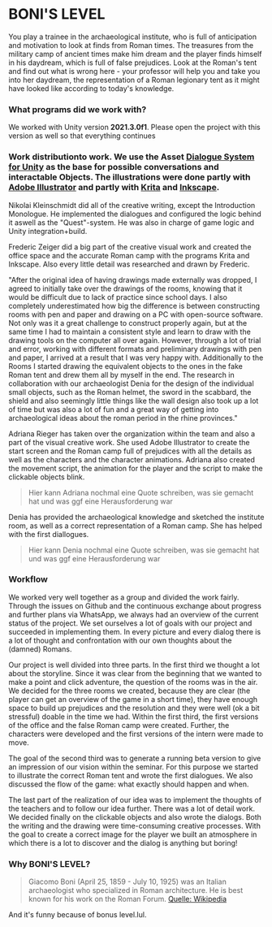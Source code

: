 # BONI'S LEVEL

You play a trainee in the archaeological institute, who is full of anticipation and motivation to look at finds from Roman times. The treasures from the military camp of ancient times make him dream and the player finds himself in his daydream, which is full of false prejudices. Look at the Roman's tent and find out what is wrong here - your professor will help you and take you into her daydream, the representation of a Roman legionary tent as it might have looked like according to today's knowledge.

### What programs did we work with?
We worked with Unity version **2021.3.0f1**. Please open the project with this version as well so that everything continues 
### Work distributionto work. We use the Asset [Dialogue System for Unity](https://assetstore.unity.com/packages/tools/ai/dialogue-system-for-unity-11672) as the base for possible conversations and interactable Objects. The illustrations were done partly with [Adobe Illustrator](https://www.adobe.com/de/products/illustrator.html?gclid=CjwKCAjwo_KXBhAaEiwA2RZ8hGLCobLRWh00JQReYHQckQNAgv3V1iFeyhOgf82Rv4Rwlx9ZXUKfbBoCgmYQAvD_BwE&mv=search&mv=search&sdid=KCJMVLF6&ef_id=CjwKCAjwo_KXBhAaEiwA2RZ8hGLCobLRWh00JQReYHQckQNAgv3V1iFeyhOgf82Rv4Rwlx9ZXUKfbBoCgmYQAvD_BwE:G:s&s_kwcid=AL!3085!3!599955190798!e!!g!!adobe%20illustrator!1425872103!56040776556) and partly with [Krita](https://krita.org/en/) and [Inkscape](https://inkscape.org/de/).

Nikolai Kleinschmidt did all of the creative writing, except the Introduction Monologue. He implemented the dialogues and configured the logic behind it aswell as the "Quest"-system. He was also in charge of game logic and Unity integration+build.

Frederic Zeiger did a big part of the creative visual work and created the office space and the accurate Roman camp with the programs Krita and Inkscape. Also every little detail was researched and drawn by Frederic. 

"After the original idea of having drawings made externally was dropped, I agreed to initially take over the drawings of the rooms, knowing that it would be difficult due to lack of practice since school days. I also completely underestimated how big the difference is between constructing rooms with pen and paper and drawing on a PC with open-source software. Not only was it a great challenge to construct properly again, but at the same time I had to maintain a consistent style and learn to draw with the drawing tools on the computer all over again. However, through a lot of trial and error, working with different formats and preliminary drawings with pen and paper, I arrived at a result that I was very happy with. Additionally to the Rooms I started drawing the equivalent objects to the ones in the fake Roman tent and drew them all by myself in the end. The research in collaboration with our archaeologist Denia for the design of the individual small objects, such as the Roman helmet, the sword in the scabbard, the shield and also seemingly little things like the wall design also took up a lot of time but was also a lot of fun and a great way of getting into archaeological ideas about the roman period in the rhine provinces."

Adriana Rieger has taken over the organization within the team and also a part of the visual creative work. She used Adobe Illustrator to create the start screen and the Roman camp full of prejudices with all the details as well as the characters and the character animations. Adriana also created the movement script, the animation for the player and the script to make the clickable objects blink.
> Hier kann Adriana nochmal eine Quote schreiben, was sie gemacht hat und was ggf eine Herausforderung war

Denia has provided the archaeological knowledge and sketched the institute room, as well as a correct representation of a Roman camp. She has helped with the first diallogues.
> Hier kann Denia nochmal eine Quote schreiben, was sie gemacht hat und was ggf eine Herausforderung war

### Workflow
We worked very well together as a group and divided the work fairly. Through the issues on Github and the continuous exchange about progress and further plans via WhatsApp, we always had an overview of the current status of the project.
We set ourselves a lot of goals with our project and succeeded in implementing them. In every picture and every dialog there is a lot of thought and confrontation with our own thoughts about the (damned) Romans. 

Our project is well divided into three parts. In the first third we thought a lot about the storyline. Since it was clear from the beginning that we wanted to make a point and click adventure, the question of the rooms was in the air. We decided for the three rooms we created, because they are clear (the player can get an overview of the game in a short time), they have enough space to build up prejudices and the resolution and they were well (ok a bit stressful) doable in the time we had. Within the first third, the first versions of the office and the false Roman camp were created. Further, the characters were developed and the first versions of the intern were made to move. 

The goal of the second third was to generate a running beta version to give an impression of our vision within the seminar. For this purpose we started to illustrate the correct Roman tent and wrote the first dialogues. We also discussed the flow of the game: what exactly should happen and when.

The last part of the realization of our idea was to implement the thoughts of the teachers and to follow our idea further. There was a lot of detail work. We decided finally on the clickable objects and also wrote the dialogs. Both the writing and the drawing were time-consuming creative processes. With the goal to create a correct image for the player we built an atmosphere in which there is a lot to discover and the dialog is anything but boring! 

### Why BONI'S LEVEL?
> Giacomo Boni (April 25, 1859 - July 10, 1925) was an Italian archaeologist who specialized in Roman architecture. He is best known for his work on the Roman Forum.
[Quelle: Wikipedia](https://en.wikipedia.org/wiki/Giacomo_Boni_(archaeologist))

And it's funny because of bonus level.lul.
